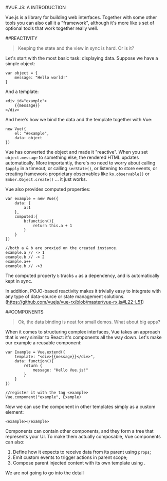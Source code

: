 #VUE.JS: A INTRODUCTION

Vue.js is a library for building web interfaces. Together with some other tools you can also call it a "framework", although it's more like s set of optional tools that work together really well.

##REACTIVITY
>Keeping the state and the view in sync is hard. Or is it?

Let's start with the most basic task: displaying data. Suppose we have a simple object:
    
    var object = {
        message: "Hello world!"
    }

And a template:

    <div id="example">
        {{message}}
    </div>

And here's how we bind the data and the template together with Vue:

    new Vue({
        el: "#example",
        data: object
    })

Vue has converted the object and made it "reactive". When you set `object.message` to something else, the rendered HTML updates automatically.
More importantly, there's no need to worry about calling `$apply` in a timeout, or calling `serState()`, or listening to store events, or creating framework-proprietary observables like `ko.observable()` or `Ember.Object.create()` ... it just works.

Vue also provides computed properties:

    var example = new Vue({
        data: {
            a:1
        },
        computed:{
            b:function(){
                return this.a + 1
            }
        }
    })

    //both a & b are proxied on the created instance.
    example.a // -> 1
    example.b // -> 2
    example.a++
    example.b // ->3

The computed property `b` tracks `a` as a dependency, and is automatically kept in sync.

In addition, POJO-based reactivity makes it trivially easy to integrate with any type of data-source or state management solutions. (https://github.com/vuejs/vue-rx/blob/master/vue-rx.js#L22-L51)


##COMPONENTS
> Ok, the data binding is neat for small demos. What about big apps?

When it comes to structuring complex interfaces, Vue takes an approach that is very similar to React: it's components all the way down. Let's make our example a reusable component:

    var Example = Vue.extend({
        template: "<div>{{message}}</div>",
        data: function(){
            return {
                message: "Hello Vue.js!"
            }
        }
    })

    //register it with the tag <example>
    Vue.component("example", Example)

Now we can use the component in other templates simply as a custom element:

    <example></example>

Components can contain other components, and they form a tree that represents your UI. To make them actually composable, Vue components can also:
    
1. Define how it expects to receive data from its parent using `props`;
2. Emit custom events to trigger actions in parent scope;
3. Compose parent injected content with its own template using <slot>.

We are not going to go into the detail

